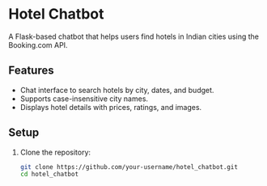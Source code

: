 # Hotel Chatbot

A Flask-based chatbot that helps users find hotels in Indian cities using the Booking.com API.

## Features
- Chat interface to search hotels by city, dates, and budget.
- Supports case-insensitive city names.
- Displays hotel details with prices, ratings, and images.

## Setup
1. Clone the repository:
   ```bash
   git clone https://github.com/your-username/hotel_chatbot.git
   cd hotel_chatbot